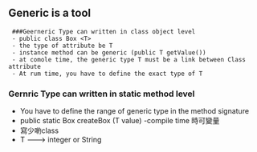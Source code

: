 ## Generic is a tool

     ###Geerneric Type can written in class object level
     - public class Box <T>
     - the type of attribute be T
     - instance method can be generic (public T getValue())
     - at comole time, the generic type T must be a link between Class attribute
     - At rum time, you have to define the exact type of T
  
  ### Gernric Type can written in static method level
  - You have to define the range of generic type in the method signature
  - public static <T> Box <T> createBox (T value)
  -compile time 時可變量
  - 寫少喲class
  - T ---> integer or String

